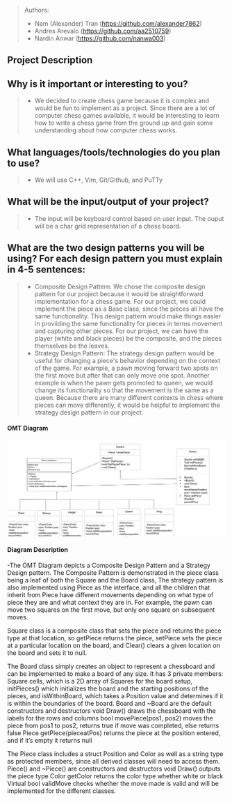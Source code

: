 

 
 > Authors: 
 >* Nam (Alexander) Tran (https://github.com/alexander7862)
 >* Andres Arevalo (https://github.com/aa2510759)
 >* Nardin Anwar (https://github.com/nanwa003)
 


## Project Description

 ## Why is it important or interesting to you?
 > * We decided to create chess game because it is complex and would be fun to implement as a project. Since there are a lot of computer chess games available, it would be interesting to learn how to write a chess game from the ground up and gain some understanding about how computer chess works.
 ## What languages/tools/technologies do you plan to use? 
 >   * We will use C++, Vim, Git/Github, and PuTTy
 ## What will be the input/output of your project? 
 > * The input will be keyboard control based on user input. The ouput will be a char grid representation of a chess board.
## What are the two design patterns you will be using? For each design pattern you must explain in 4-5 sentences:
>* Composite Design Pattern:
We chose the composite design pattern for our project because it would be straightforward implementation for a chess game. For our project, we could implement the piece as a Base class, since the pieces all have the same functionality. This design pattern would make things easier in proviiding the same functionality for pieces in terms movement and capturing other pieces. For our project, we can have the player (white and black pieces) be the composite, and the pieces themselves be the leaves.
 > * Strategy Design Pattern:
The strategy design pattern would be useful for changing a piece's behavior depending on the context of the game. For example, a pawn moving forward two spots on the first move but after that can only move one spot. Another example is when the pawn gets promoted to queen, we would change its functionality so that the movement is the same as a queen. Because there are many different contexts in chess where pieces can move differently, it would be helpful to implement the strategy design pattern in our project. 


#### OMT Diagram

![](Final%20Proj%20OMT%20Revised.jpg)

#### Diagram Description
-The OMT Diagram depicts a Composite Design Pattern and a Strategy Design pattern. The Composite Pattern is demonstrated in the piece class being a leaf of both the Square and the Board class, The strategy pattern is also implemented using Piece as the interface, and all the children that inherit from Piece have different movements depending on what type of piece they are and what context they are in. For example, the pawn can move two squares on the first move, but only one square on subsequent moves.

Square class is a composite class that sets the piece and returns the piece type at that location, so getPiece returns the piece, setPiece sets the piece at a particular location on the board, and Clear() clears a given location on the board and sets it to null.

The Board class simply creates an object to represent a chessboard and can be implemented to make a board of any size. It has 3 private members: Square cells, which is a 2D array of Squares for the board setup, initPieces() which initializes the board and the starting positions of the pieces, and isWithinBoard, which takes a Position value and determines if it is within the boundaries of the board.
Board and ~Board are the default constructors and destructors
void Draw() draws the chessboard with the labels for the rows and columns
bool movePiece(pos1, pos2) moves the piece from pos1 to pos2, returns true if move was completed, else returns false
Piece getPiece(pieceatPos) returns the piece at the position entered, and if it’s empty it returns null



The Piece class includes a struct Position and Color as well as a string type as protected members, since all derived classes will need to access them. 
Piece() and ~Piece() are constructors and destructors
void Draw() outputs the piece type
Color getColor returns the color type whether white or black
Virtual bool validMove checks whether the move made is valid and will be implemented for the different classes.





